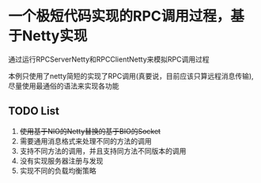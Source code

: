 # 一个极短代码实现的RPC调用过程，基于Netty实现

通过运行RPCServerNetty和RPCClientNetty来模拟RPC调用过程

本例只使用了netty简短的实现了RPC调用(真要说，目前应该只算远程消息传输),尽量使用最通俗的语法来实现各功能

## TODO List

1. ~~使用基于NIO的Netty替换的基于BIO的Socket~~
2. 需要通用消息格式来处理不同的方法的调用
3. 支持不同方法的调用，并且支持同方法不同版本的调用
4. 没有实现服务器注册与发现
5. 实现不同的负载均衡策略
